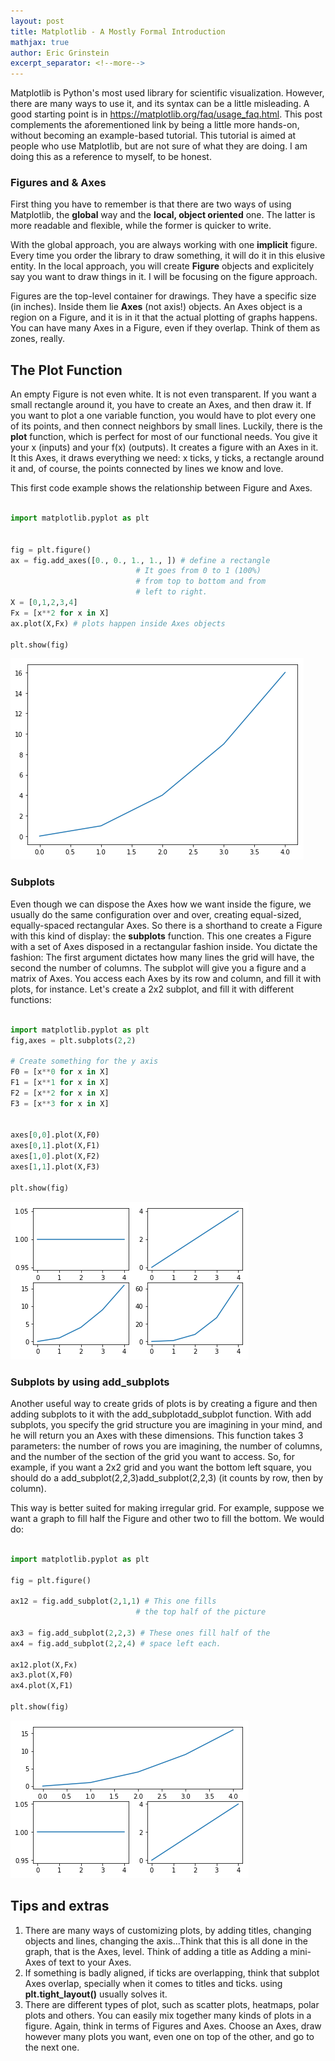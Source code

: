 ```yaml
---
layout: post
title: Matplotlib - A Mostly Formal Introduction 
mathjax: true
author: Eric Grinstein
excerpt_separator: <!--more-->
---
```



Matplotlib is Python's most used library for scientific visualization. However, there are many ways to use it, and its syntax can be a little misleading. A good starting point is in https://matplotlib.org/faq/usage_faq.html. This post complements the aforementioned link by being a little more hands-on, without becoming an example-based tutorial. This tutorial is aimed at people who use Matplotlib, but are not sure of what they are doing. I am doing this as a reference to myself, to be honest.


### Figures and \& Axes


First thing you have to remember is that there are two ways of using Matplotlib, the **global** way and the **local, object oriented** one. The latter is more readable and flexible, while the former is quicker to write. 

With the global approach, you are always working with one **implicit** figure. Every time you order the library to draw something, it will do it in this elusive entity. In the local approach, you will create **Figure** objects and explicitely say you want to draw things in it. I will be focusing on the figure approach.

Figures are the top-level container for drawings. They have a specific size (in inches). Inside them lie **Axes** (not axis!) objects. An Axes object is a region on a Figure, and it is in it that the actual plotting of graphs happens. You can have many Axes in a Figure, even if they overlap. Think of them as zones, really. 


## The Plot Function

An empty Figure is not even white. It is not even transparent. If you want a small rectangle around it, you have to create an Axes, and then draw it. If you want to plot a one variable function, you would have to plot every one of its points, and then connect neighbors by small lines. Luckily, there is the **plot** function, which is perfect for most of our functional needs. You give it your x (inputs) and your f(x) (outputs). It creates a figure with an Axes in it. It  this Axes, it draws everything we need: x ticks, y ticks, a rectangle around it and, of course, the points connected by lines we know and love.

This first code example shows the relationship between Figure and Axes. 

```python

import matplotlib.pyplot as plt


fig = plt.figure()
ax = fig.add_axes([0., 0., 1., 1., ]) # define a rectangle
							# It goes from 0 to 1 (100%)
							# from top to bottom and from 
							# left to right. 
X = [0,1,2,3,4]
Fx = [x**2 for x in X]   
ax.plot(X,Fx) # plots happen inside Axes objects

plt.show(fig)
```

![First example](/images/first-plot.png)


### Subplots

Even though we can dispose the Axes how we want inside the figure,
we usually do the same configuration over and over, creating equal-sized, 
equally-spaced rectangular Axes. So there is a shorthand to create a Figure with this kind of display: the **subplots** function. This one creates a Figure with a set of Axes disposed in a rectangular fashion inside. You dictate the fashion: The first argument dictates how many lines the grid will have, the second the number of columns. The subplot will give you a figure and a matrix of Axes. You access each Axes by its row and column, and fill it with plots, for instance. Let's create a 2x2 subplot, and fill it with different functions:

```python

import matplotlib.pyplot as plt
fig,axes = plt.subplots(2,2)

# Create something for the y axis
F0 = [x**0 for x in X]
F1 = [x**1 for x in X]
F2 = [x**2 for x in X]
F3 = [x**3 for x in X]


axes[0,0].plot(X,F0)
axes[0,1].plot(X,F1)
axes[1,0].plot(X,F2)
axes[1,1].plot(X,F3)

plt.show(fig)

```


![Second example](/images/second-plot.png)



### Subplots by using add_subplots

Another useful way to create grids of plots is by creating a figure and then adding subplots to it with the add_subplotadd_subplot function. With add subplots, you specify the grid structure you are imagining in your mind, and he will return you an Axes with these dimensions. This function takes 3 parameters: the number of rows you are imagining, the number of columns, and the number of the section of the grid you want to access. So, for example, if you want a 2x2 grid and you want the bottom left square, you should do a add_subplot(2,2,3)add_subplot(2,2,3) (it counts by row, then by column).

This way is better suited for making irregular grid. For example, suppose we want a graph to fill half the Figure and other two to fill the bottom. We would do:

```python

import matplotlib.pyplot as plt

fig = plt.figure()

ax12 = fig.add_subplot(2,1,1) # This one fills 
                            # the top half of the picture

ax3 = fig.add_subplot(2,2,3) # These ones fill half of the 
ax4 = fig.add_subplot(2,2,4) # space left each.

ax12.plot(X,Fx)
ax3.plot(X,F0)
ax4.plot(X,F1)

plt.show(fig)

```

![Third example](/images/third-plot.png)

## Tips and extras

1. There are many ways of customizing plots, by adding titles, changing objects and lines, changing the axis...Think that this is all done in the graph, that is the Axes, level. Think of adding a title as Adding a mini-Axes of text to your Axes.
2. If something is badly aligned, if ticks are overlapping, think that subplot Axes overlap, specially when it comes to titles and ticks. using **plt.tight\_layout()** usually solves it.
3. There are different types of plot, such as scatter plots, heatmaps, polar plots and others. You can easily mix together many kinds of plots in a figure. Again, think in terms of Figures and Axes. Choose an Axes, draw however many plots you want, even one on top of the other, and go to the next one. 
